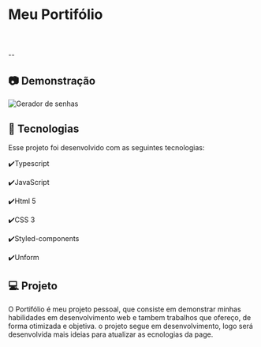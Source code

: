 # Meu Portifólio <h1 align = "center">
</h1>
<br> --

## :camera: Demonstração

  ![Gerador de senhas](https://github.com/jeffersoncardoso100/Portif-lio-Front/blob/main/portifoo.gif)


## :rocket: Tecnologias

Esse projeto foi desenvolvido com as seguintes tecnologias:

✔️Typescript

✔️JavaScript

✔️Html 5

✔️CSS 3

✔️Styled-components

✔️Unform



## 💻 Projeto

O Portifólio é meu projeto pessoal, que consiste em demonstrar minhas habilidades em desenvolvimento web e tambem trabalhos que ofereço, de forma otimizada e objetiva.
o projeto segue em desenvolvimento, logo será desenvolvida mais ideias para atualizar as ecnologias da page.
